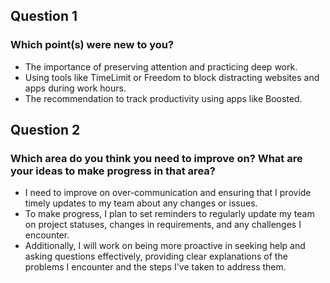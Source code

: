 ## Question 1

### Which point(s) were new to you?

- The importance of preserving attention and practicing deep work.
- Using tools like TimeLimit or Freedom to block distracting websites and apps during work hours.
- The recommendation to track productivity using apps like Boosted.


## Question 2

### Which area do you think you need to improve on? What are your ideas to make progress in that area?

- I need to improve on over-communication and ensuring that I provide timely updates to my team about any changes or issues.
- To make progress, I plan to set reminders to regularly update my team on project statuses, changes in requirements, and any challenges I encounter.
- Additionally, I will work on being more proactive in seeking help and asking questions effectively, providing clear explanations of the problems I encounter and the steps I've taken to address them.
